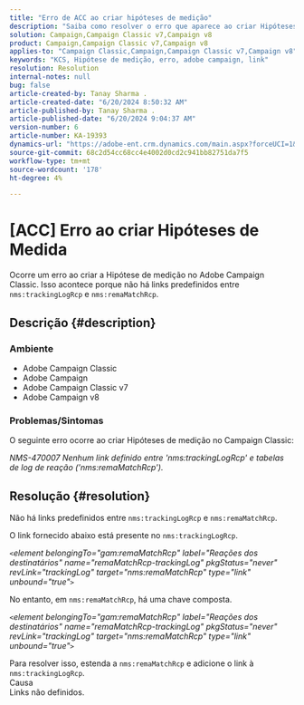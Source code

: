 ```yaml
---
title: "Erro de ACC ao criar hipóteses de medição"
description: "Saiba como resolver o erro que aparece ao criar Hipóteses de medição no Campaign Classic."
solution: Campaign,Campaign Classic v7,Campaign v8
product: Campaign,Campaign Classic v7,Campaign v8
applies-to: "Campaign Classic,Campaign,Campaign Classic v7,Campaign v8"
keywords: "KCS, Hipótese de medição, erro, adobe campaign, link"
resolution: Resolution
internal-notes: null
bug: false
article-created-by: Tanay Sharma .
article-created-date: "6/20/2024 8:50:32 AM"
article-published-by: Tanay Sharma .
article-published-date: "6/20/2024 9:04:37 AM"
version-number: 6
article-number: KA-19393
dynamics-url: "https://adobe-ent.crm.dynamics.com/main.aspx?forceUCI=1&pagetype=entityrecord&etn=knowledgearticle&id=7290c824-e22e-ef11-840b-6045bd0065b6"
source-git-commit: 68c2d54cc68cc4e4002d0cd2c941bb82751da7f5
workflow-type: tm+mt
source-wordcount: '178'
ht-degree: 4%

---
```


# [ACC] Erro ao criar Hipóteses de Medida


Ocorre um erro ao criar a Hipótese de medição no Adobe Campaign Classic. Isso acontece porque não há links predefinidos entre `nms:trackingLogRcp` e `nms:remaMatchRcp`.

## Descrição {#description}


### Ambiente

- Adobe Campaign Classic
- Adobe Campaign
- Adobe Campaign Classic v7
- Adobe Campaign v8


### Problemas/Sintomas

O seguinte erro ocorre ao criar Hipóteses de medição no Campaign Classic:

*NMS-470007 Nenhum link definido entre &#39;nms:trackingLogRcp&#39; e tabelas de log de reação (&#39;nms:remaMatchRcp&#39;).*


## Resolução {#resolution}


Não há links predefinidos entre `nms:trackingLogRcp` e `nms:remaMatchRcp`.

O link fornecido abaixo está presente no `nms:trackingLogRcp`.

*`<`element belongingTo=&quot;gam:remaMatchRcp&quot; label=&quot;Reações dos destinatários&quot; name=&quot;remaMatchRcp-trackingLog&quot; pkgStatus=&quot;never&quot; revLink=&quot;trackingLog&quot; target=&quot;nms:remaMatchRcp&quot; type=&quot;link&quot; unbound=&quot;true&quot;`>`*

No entanto, em `nms:remaMatchRcp`, há uma chave composta.

*`<`element belongingTo=&quot;gam:remaMatchRcp&quot; label=&quot;Reações dos destinatários&quot; name=&quot;remaMatchRcp-trackingLog&quot; pkgStatus=&quot;never&quot; revLink=&quot;trackingLog&quot; target=&quot;nms:remaMatchRcp&quot; type=&quot;link&quot; unbound=&quot;true&quot;`>`*

Para resolver isso, estenda a `nms:remaMatchRcp` e adicione o link à `nms:trackingLogRcp`.
<br>Causa<br>
Links não definidos.
